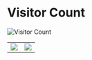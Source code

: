 <!--
**sqlsec/sqlsec** is a ✨ _special_ ✨ repository because its `README.md` (this file) appears on your GitHub profile.

Here are some ideas to get you started:

- 🔭 I’m currently working on ...
- 🌱 I’m currently learning ...
- 👯 I’m looking to collaborate on ...
- 🤔 I’m looking for help with ...
- 💬 Ask me about ...
- 📫 How to reach me: ...
- 😄 Pronouns: ...
- ⚡ Fun fact: ...
-->
# Visitor Count
![Visitor Count](https://profile-counter.glitch.me/oohmygosh/count.svg)

<table>
    <tr>
        <td >
            <center><img src="https://github-readme-stats.vercel.app/api?username=oohmygosh&show_icons=true&hide_border=true&theme=chartreuse-dark" ></center>
        </td>
        <td >
            <center><img src="https://github-readme-stats.vercel.app/api?username=oohmygosh&show_icons=true&hide_border=true&theme=highcontrast" ></center>
        </td>
    </tr>
</table>
